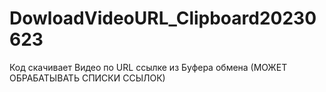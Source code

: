 # DowloadVideoURL_Clipboard20230623
Код скачивает Видео по URL ссылке из Буфера обмена (МОЖЕТ ОБРАБАТЫВАТЬ СПИСКИ ССЫЛОК)
